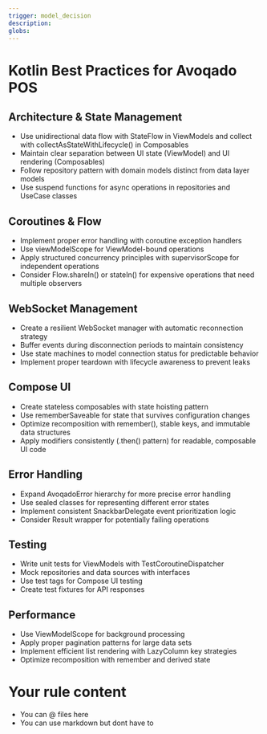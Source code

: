 ```yaml
---
trigger: model_decision
description: 
globs: 
---
```

# Kotlin Best Practices for Avoqado POS

## Architecture & State Management
- Use unidirectional data flow with StateFlow in ViewModels and collect with collectAsStateWithLifecycle() in Composables
- Maintain clear separation between UI state (ViewModel) and UI rendering (Composables)
- Follow repository pattern with domain models distinct from data layer models
- Use suspend functions for async operations in repositories and UseCase classes

## Coroutines & Flow
- Implement proper error handling with coroutine exception handlers
- Use viewModelScope for ViewModel-bound operations
- Apply structured concurrency principles with supervisorScope for independent operations
- Consider Flow.shareIn() or stateIn() for expensive operations that need multiple observers

## WebSocket Management
- Create a resilient WebSocket manager with automatic reconnection strategy
- Buffer events during disconnection periods to maintain consistency
- Use state machines to model connection status for predictable behavior
- Implement proper teardown with lifecycle awareness to prevent leaks

## Compose UI
- Create stateless composables with state hoisting pattern
- Use rememberSaveable for state that survives configuration changes
- Optimize recomposition with remember(), stable keys, and immutable data structures
- Apply modifiers consistently (.then() pattern) for readable, composable UI code

## Error Handling
- Expand AvoqadoError hierarchy for more precise error handling
- Use sealed classes for representing different error states
- Implement consistent SnackbarDelegate event prioritization logic
- Consider Result<T> wrapper for potentially failing operations

## Testing
- Write unit tests for ViewModels with TestCoroutineDispatcher
- Mock repositories and data sources with interfaces
- Use test tags for Compose UI testing
- Create test fixtures for API responses

## Performance
- Use ViewModelScope for background processing
- Apply proper pagination patterns for large data sets
- Implement efficient list rendering with LazyColumn key strategies
- Optimize recomposition with remember and derived state

# Your rule content

- You can @ files here
- You can use markdown but dont have to